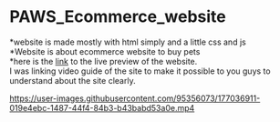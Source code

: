 # PAWS_Ecommerce_website
*website is made mostly with html simply and a little css and js<br>
*Website is about ecommerce website to buy pets<br>
*here is the 
<a href="https://venkatavijayabhaskar007.github.io/PAWS_Ecommerce_website/
">link</a> 
 to the live preview of the website.
 <br>
 I was linking video guide of the site to make it possible to you guys to understand about the site clearly.
 <br>
 

https://user-images.githubusercontent.com/95356073/177036911-019e4ebc-1487-44f4-84b3-b43babd53a0e.mp4

